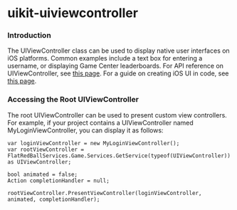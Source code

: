 # uikit-uiviewcontroller

### Introduction

The UIViewController class can be used to display native user interfaces on iOS platforms. Common examples include a text box for entering a username, or displaying Game Center leaderboards. For API reference on UIViewController, see [this page](http://developer.xamarin.com/api/type/UIKit.UIViewController/). For a guide on creating iOS UI in code, see [this page](http://developer.xamarin.com/guides/ios/application_fundamentals/ios_code_only/).

### Accessing the Root UIViewController

The root UIViewController can be used to present custom view controllers. For example, if your project contains a UIViewController named MyLoginViewController, you can display it as follows:

```
var loginViewController = new MyLoginViewController();
var rootViewController = FlatRedBallServices.Game.Services.GetService(typeof(UIViewController)) as UIViewController;

bool animated = false;
Action completionHandler = null;

rootViewController.PresentViewController(loginViewController, animated, completionHandler);
```

&#x20;
